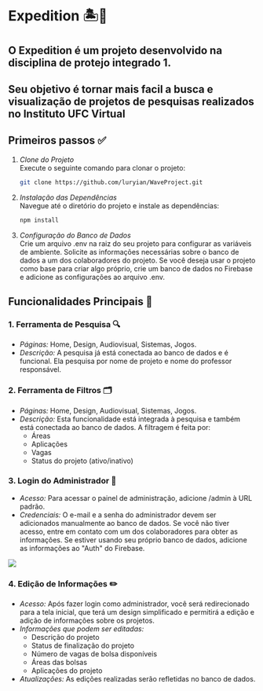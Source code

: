# Expedition 🏝️🌊 

## O Expedition é um projeto desenvolvido na disciplina de protejo integrado 1. 
## Seu objetivo é tornar mais facil a busca e visualização de projetos de pesquisas realizados no Instituto UFC Virtual

## Primeiros passos ✅

1. *Clone do Projeto*  
   Execute o seguinte comando para clonar o projeto:
   ```bash
   git clone https://github.com/luryian/WaveProject.git
   

2. *Instalação das Dependências*  
   Navegue até o diretório do projeto e instale as dependências:
   ```bash
   npm install
   

3. *Configuração do Banco de Dados*  
   Crie um arquivo .env na raiz do seu projeto para configurar as variáveis de ambiente. Solicite as informações necessárias sobre o banco de dados a um dos colaboradores do projeto. Se você deseja usar o projeto como base para criar algo próprio, crie um banco de dados no Firebase e adicione as configurações ao arquivo .env.

## Funcionalidades Principais 🌟

### 1. Ferramenta de Pesquisa 🔍
- *Páginas:* Home, Design, Audiovisual, Sistemas, Jogos.
- *Descrição:* A pesquisa já está conectada ao banco de dados e é funcional. Ela pesquisa por nome de projeto e nome do professor responsável.

### 2. Ferramenta de Filtros 🗂️
- *Páginas:* Home, Design, Audiovisual, Sistemas, Jogos.
- *Descrição:* Esta funcionalidade está integrada à pesquisa e também está conectada ao banco de dados. A filtragem é feita por:
  - Áreas
  - Aplicações
  - Vagas
  - Status do projeto (ativo/inativo)

### 3. Login do Administrador 🔑
- *Acesso:* Para acessar o painel de administração, adicione /admin à URL padrão.
- *Credenciais:* O e-mail e a senha do administrador devem ser adicionados manualmente ao banco de dados. Se você não tiver acesso, entre em contato com um dos colaboradores para obter as informações. Se estiver usando seu próprio banco de dados, adicione as informações ao "Auth" do Firebase.
<img src='https://github.com/luryian/WaveProject/blob/main/src/assets/login.png?raw=true'>

### 4. Edição de Informações ✏️
- *Acesso:* Após fazer login como administrador, você será redirecionado para a tela inicial, que terá um design simplificado e permitirá a edição e adição de informações sobre os projetos.
- *Informações que podem ser editadas:*
  - Descrição do projeto
  - Status de finalização do projeto
  - Número de vagas de bolsa disponíveis
  - Áreas das bolsas
  - Aplicações do projeto
- *Atualizações:* As edições realizadas serão refletidas no banco de dados.
